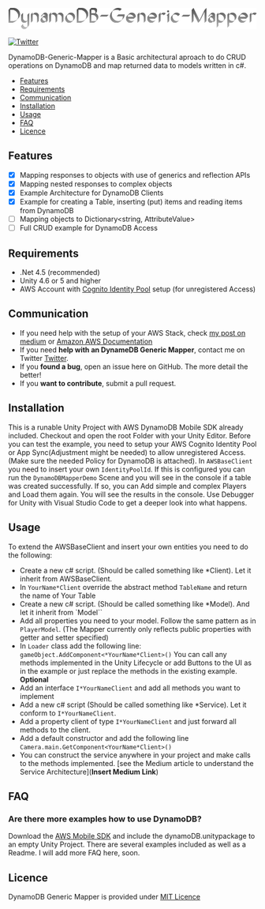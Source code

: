 ![dynamoDB generic mapper](https://github.com/andreasPartenhauser/dynamoDB-generic-mapper/blob/develop/dynamoDB_generic_mapper.png)

[![Twitter](https://img.shields.io/badge/twitter-@loretoGames-blue.svg?style=flat)](https://twitter.com/loretoGames)

DynamoDB-Generic-Mapper is a Basic architectural aproach to do CRUD operations on DynamoDB and map returned data to models written in c#.

- [Features](#features)
- [Requirements](#requirements)
- [Communication](#communication)
- [Installation](#installation)
- [Usage](#usage)
- [FAQ](#faq)
- [Licence](#Licence)

## Features

- [x] Mapping responses to objects with use of generics and reflection APIs
- [x] Mapping nested responses to complex objects
- [x] Example Architecture for DynamoDB Clients
- [x] Example for creating a Table, inserting (put) items and reading items from DynamoDB
- [ ] Mapping objects to Dictionary<string, AttributeValue>
- [ ] Full CRUD example for DynamoDB Access

## Requirements

- .Net 4.5 (recommended)
- Unity 4.6 or 5 and higher
- AWS Account with [Cognito Identity Pool](https://aws.amazon.com/de/cognito/getting-started/) setup (for unregistered Access)


## Communication
- If you need help with the setup of your AWS Stack, check [my post on medium](https://medium.com/@andreas.partenhauser/serverless-mobile-game-backend-with-aws-in-unity-f61f2cb508d4) or [Amazon AWS Documentation](https://docs.aws.amazon.com/de_de/amazondynamodb/latest/developerguide/Introduction.html)
- If you need **help with an DynameDB Generic Mapper**, contact me on Twitter [Twitter](https://twitter.com/loretoGames).
- If you **found a bug**, open an issue here on GitHub. The more detail the better!
- If you **want to contribute**, submit a pull request.

## Installation

This is a runable Unity Project with AWS DynamoDB Mobile SDK already included. Checkout and open the root Folder with your Unity Editor.
Before you can test the example, you need to setup your AWS Cognito Identity Pool or App Sync(Adjustment might be needed) to allow unregistered Access. (Make sure the needed Policy for DynamoDB is attached).
In `AWSBaseClient` you need to insert your own `IdentityPoolId`. If this is configured you can run the `DynamoDBMapperDemo` Scene and you will see in the console if a table was created successfully. If so, you can Add simple and complex Players and Load them again. You will see the results in the console.
Use Debugger for Unity with Visual Studio Code to get a deeper look into what happens.

## Usage

To extend the AWSBaseClient and insert your own entities you need to do the following:
- Create a new c# script. (Should be called something like *Client). Let it inherit from AWSBaseClient.
- In `YourName*Client` override the abstract method `TableName` and return the name of Your Table
- Create a new c# script. (Should be called something like *Model). And let it inherit from `Model``
- Add all properties you need to your model. Follow the same pattern as in `PlayerModel`. (The Mapper currently only reflects public properties with getter and setter specified)
- In `Loader` class add the following line: `gameObject.AddComponent<*YourName*Client>()`
You can call any methods implemented in the Unity Lifecycle or add Buttons to the UI as in the example or just replace the methods in the existing example.
**Optional**
- Add an interface `I*YourNameClient` and add all methods you want to implement
- Add a new c# script (Should be called something like *Service). Let it conform to `I*YourNameClient`.
- Add a property client of type `I*YourNameClient` and just forward all methods to the client.
- Add a default constructor and add the following line `Camera.main.GetComponent<YourName*Client>()`
- You can construct the service anywhere in your project and make calls to the methods implemented.
[see the Medium article to understand the Service Architecture](**Insert Medium Link**)

## FAQ

### Are there more examples how to use DynamoDB?

Download the [AWS Mobile SDK](http://sdk-for-net.amazonwebservices.com/latest/aws-sdk-unity.zip) and include the dynamoDB.unitypackage to an empty Unity Project. There are several examples included as well as a Readme.
I will add more FAQ here, soon.

## Licence

DynamoDB Generic Mapper is provided under [MIT Licence](https://github.com/andreasPartenhauser/dynamoDB-generic-mapper/blob/develop/LICENSE)